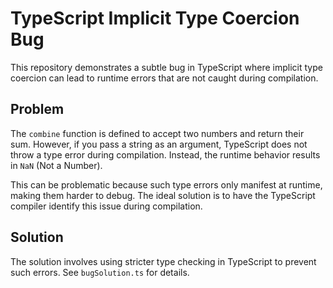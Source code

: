 # TypeScript Implicit Type Coercion Bug

This repository demonstrates a subtle bug in TypeScript where implicit type coercion can lead to runtime errors that are not caught during compilation.

## Problem

The `combine` function is defined to accept two numbers and return their sum. However, if you pass a string as an argument, TypeScript does not throw a type error during compilation.  Instead, the runtime behavior results in `NaN` (Not a Number).

This can be problematic because such type errors only manifest at runtime, making them harder to debug. The ideal solution is to have the TypeScript compiler identify this issue during compilation.

## Solution

The solution involves using stricter type checking in TypeScript to prevent such errors.  See `bugSolution.ts` for details.